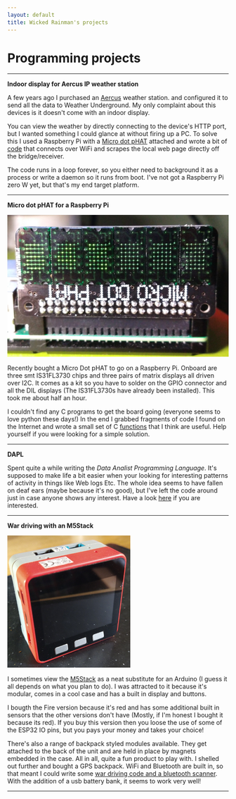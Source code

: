 ```yaml
---
layout: default
title: Wicked Rainman's projects
---
```


# Programming projects  

---------------------

__Indoor display for Aercus IP weather station__

A few years ago I purchased an [Aercus](http://www.aercusinstruments.com/aercus-instruments-weathersleuth-professional-ip-weather-station-with-direct-real-time-internet-monitoring/ "God bless the Aercus folks in New Zealand, but you can buy them in the UK from www.greenfrogscientific.co.uk" ) weather station. and configured it to send all the data to Weather Underground. My only complaint about this devices is it doesn't come with an indoor display.  

You can view the weather by directly connecting to the device's HTTP port, but I wanted something I could glance at without firing up a PC. To solve this I used a Raspberry Pi with a [Micro dot pHAT](https://shop.pimoroni.com/products/microdot-phat?variant=25454635591 "Go Sheffield!!!" ) attached and wrote a bit of [code](https://github.com/wicked-rainman/Aercus-IP-weather-station) that connects over WiFi and scrapes the local web page directly off the bridge/receiver. 

The code runs in a loop forever, so you either need to background it as a process or write a daemon so it runs from boot. I've not got a Raspberry Pi zero W yet, but that's my end target platform.  

----------------------------

__Micro dot pHAT for a Raspberry Pi__

![](/pictures/phat1.png "It's upside down so the Raspberry pi can sit flat. I've coded the fonts so they are up-side down too.")

Recently bought a Micro Dot pHAT to go on a Raspberry Pi. Onboard are three smt IS31FL3730 chips and three pairs of matrix displays all driven over I2C.  It comes as a kit so you have to solder on the GPIO connector and all the DIL displays (The IS31FL3730s have already been installed). This took me about half an hour.  

I couldn't find  any C programs to get the board going (everyone seems to love python these days!) In the end I grabbed fragments of code I found on the Internet and wrote a small set of C [functions](https://github.com/wicked-rainman/Rpi-Micro-Dot-pHAT "Print a string, update and reset the display and set brightness using the chip's PWM and Current registers") that I think are useful. Help yourself if you were looking for a simple solution.

-------------------

__DAPL__     

Spent quite a while writing the _Data Analist Programming Language_. It's supposed to make life a bit easier when your looking for interesting patterns of activity in things like Web logs Etc. The whole idea seems to have fallen on deaf ears (maybe because it's no good), but I've left the code around just in case anyone shows any interest. Have a look [here](https://github.com/wicked-rainman/DAPL "Go on, click it. You know you want to!") if you are interested.   

------------

__War driving with an M5Stack__

![](/pictures/M5stack.png "You would have thought I could have cleaned the crud off the screen before taking the picture, but no!")

I sometimes view the [M5Stack](https://m5stack.com/ "You can buy them in the UK from several sources") as a neat substitute for an Arduino (I guess it all depends on what you plan to do). I was attracted to it because it's modular, comes in a cool case and has a built in display and buttons. 

I bougth the Fire version because it's red and has some additional built in sensors that the other versions don't have (Mostly, if I'm honest I bought it because its red). If you buy this version then you loose the use of some of the ESP32 IO pins, but you pays your money and takes your choice!

There's also a range of backpack styled modules available. They get attached to the back of the unit and are held in place by magnets embedded in the case. All in all, quite a fun product to play with. I shelled out further and bought a GPS backpack. WiFi and Bluetooth are built in, so that meant I could write some [war driving code and a bluetooth scanner](https://github.com/wicked-rainman/M5Stack-Fire "WiFi and Bluetooth scanning"). With the addition of a  usb battery bank, it seems to work very well!

--------------------------
